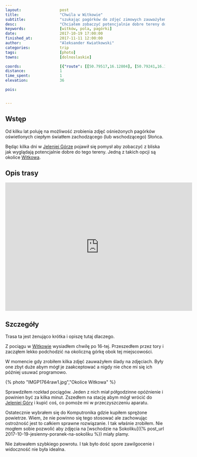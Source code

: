 ```yaml
---
layout:                 post
title:                  "Chwila w Witkowie"
subtitle:               "szukając pagórków do zdjęć zimowych zauważyłem ślady na matrycy aparatu"
desc:                   "Chciałem zobaczyć potencjalnie dobre tereny do robienia zdjęć zimowych. Wycieczka okazała się bardzo krótka z powodu brudu na matrycy aparatu i musiałem szybko wrócić do Jeleniej Góry."
keywords:               [witków, pola, pagórki]
date:                   2017-10-19 17:00:00
finished_at:            2017-11-11 12:00:00
author:                 "Aleksander Kwiatkowski"
categories:             trip
tags:                   [photo]
towns:                  [dolnoslaskie]

coords:                 [{"route": [[50.79517,16.12804], [50.79241,16.12418]], "type": "hike"}]
distance:               1
time_spent:             1
elevation:              36

pois:


---
```


[wiki-jelenia-gora]: https://pl.wikipedia.org/wiki/Jelenia_G%C3%B3ra
[wiki-witkow]: https://pl.wikipedia.org/wiki/Witk%C3%B3w_(powiat_wa%C5%82brzyski)


Wstęp
-----

Od kilku lat poluję na możliwość zrobienia zdjęć ośnieżonych pagórków
oświetlonych ciepłym światłem zachodzącego (lub wschodzącego) Słońca.

Będąc kilka dni w [Jeleniej Górze][wiki-jelenia-gora] pojawił się pomysł
aby zobaczyć z bliska jak wyglądają potencjalnie dobre do tego tereny.
Jedną z takich opcji są okolice [Witkowa][wiki-witkow].

Opis trasy
----------

<iframe height='405' width='590' frameborder='0' allowtransparency='true' scrolling='no' src='https://www.strava.com/activities/1238740531/embed/aa2d2cf9f69f59a378c79e8038bd5ca5b02a7277'></iframe>

Szczegóły
---------

Trasa ta jest żenująco krótka i opiszę tutaj dlaczego.

Z pociągu w [Witkowie][wiki-witkow] wysiadłem chwilę po 16-tej. Przeszedłem
przez tory i zacząłem lekko podchodzić na okoliczną górkę obok tej miejscowości.

W momencie gdy zrobiłem kilka zdjęć zauważyłem ślady na zdjęciach.
Były one zbyt duże abym mógł je zaakceptować a nigdy nie chce mi się ich
później usuwać programowo.

{% photo "IMGP1764raw1.jpg","Okolice Witkowa" %}

Sprawdziłem rozkład pociągów. Jeden z nich miał półgodzinne opóźnienie i
powinien być za kilka minut. Zszedłem na stację abym mógł wrócić
do [Jeleniej Góry][wiki-jelenia-gora] i kupić coś, co pomoże mi
w przeczyszczeniu aparatu.

Ostatecznie wybrałem się do Komputronika gdzie kupiłem sprężone powietrze.
Wiem, że nie powinno się tego stosować ale zachowując ostrożność jest to całkiem
sprawne rozwiązanie. I tak właśnie zrobiłem. Nie mogłem sobie pozwolić
aby zdjęcia na
[wschodzie na Sokoliku]({% post_url 2017-10-19-jesienny-poranek-na-sokoliku %})
miały plamy.

Nie żałowałem szybkiego powrotu. I tak było dość spore zawilgocenie i
widoczność nie była idealna.
